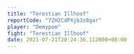 ```yaml
---
title: "Terestian Illhoof"
reportCode: "7ZH2CdPXjb3z8gar"
player: "Demypom"
fight: "Terestian Illhoof"
date: 2021-07-21T20:24:36.112000+00:00
---
```

